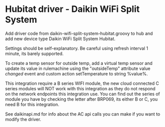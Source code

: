 # Hubitat driver - Daikin WiFi Split System

Add driver code from daikin-wifi-split-system-hubitat.groovy to hub and add new device type Daikin WiFi Split System Hubitat.

Settings should be self-explanatory. Be careful using refresh interval 1 minute, its barely supported.

To create a temp sensor for outside temp, add a virtual temp sensor and update its value in rulemachine using the "outsideTemp" attribute value *changed* event and custom action setTemperature to string %value%.

This integration require a B series WIFI module, the new cloud connected C series modules will NOT work with this integration as they do not respond on the network endpoints this integration use.
You can find out the series of module you have by checking the letter after BRP069, its either B or C, you need B for this integration.

See daikinapi.md for info about the AC api calls you can make if you want to modify the driver.

